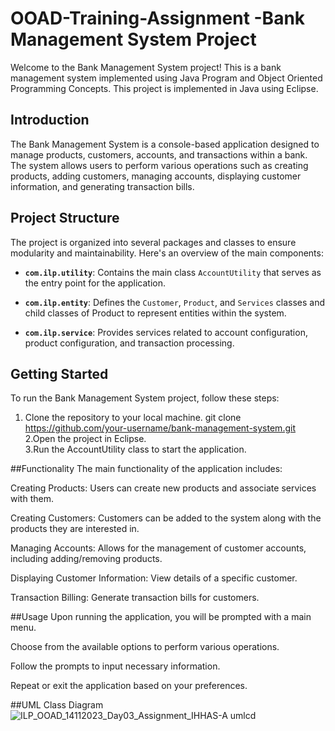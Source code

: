 # OOAD-Training-Assignment -Bank Management System Project
Welcome to the Bank Management System project! This is a bank management system implemented using Java Program and Object Oriented Programming Concepts. This project is implemented in Java using Eclipse.

## Introduction

The Bank Management System is a console-based application designed to manage products, customers, accounts, and transactions within a bank. The system allows users to perform various operations such as creating products, adding customers, managing accounts, displaying customer information, and generating transaction bills.

## Project Structure

The project is organized into several packages and classes to ensure modularity and maintainability. Here's an overview of the main components:

- **`com.ilp.utility`**: Contains the main class `AccountUtility` that serves as the entry point for the application.

- **`com.ilp.entity`**: Defines the `Customer`, `Product`, and `Services` classes and child classes of Product to represent entities within the system.

- **`com.ilp.service`**: Provides services related to account configuration, product configuration, and transaction processing.

## Getting Started

To run the Bank Management System project, follow these steps:

1. Clone the repository to your local machine.
   git clone https://github.com/your-username/bank-management-system.git  
2.Open the project in Eclipse.  
3.Run the AccountUtility class to start the application.  

##Functionality
The main functionality of the application includes:

Creating Products: Users can create new products and associate services with them.

Creating Customers: Customers can be added to the system along with the products they are interested in.

Managing Accounts: Allows for the management of customer accounts, including adding/removing products.

Displaying Customer Information: View details of a specific customer.

Transaction Billing: Generate transaction bills for customers.

##Usage
Upon running the application, you will be prompted with a main menu.

Choose from the available options to perform various operations.

Follow the prompts to input necessary information.

Repeat or exit the application based on your preferences.

##UML Class Diagram
![ILP_OOAD_14112023_Day03_Assignment_IHHAS-A umlcd](https://github.com/abhijithanair/OOAD-Training-Assignment/assets/83201816/af30b702-c649-4bfc-aec0-7893d23a8955)
